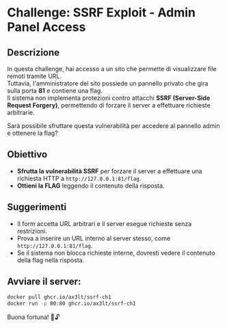 # Challenge: SSRF Exploit - Admin Panel Access

## Descrizione
In questa challenge, hai accesso a un sito che permette di visualizzare file remoti tramite URL.  
Tuttavia, l'amministratore del sito possiede un pannello privato che gira sulla porta **81** e contiene una flag.  
Il sistema non implementa protezioni contro attacchi **SSRF (Server-Side Request Forgery)**, permettendo di forzare il server a effettuare richieste arbitrarie.

Sarà possibile sfruttare questa vulnerabilità per accedere al pannello admin e ottenere la flag?

## Obiettivo
- **Sfrutta la vulnerabilità SSRF** per forzare il server a effettuare una richiesta HTTP a `http://127.0.0.1:81/flag`.
- **Ottieni la FLAG** leggendo il contenuto della risposta.

## Suggerimenti
- Il form accetta URL arbitrari e il server esegue richieste senza restrizioni.
- Prova a inserire un URL interno al server stesso, come `http://127.0.0.1:81/flag`.
- Se il sistema non blocca richieste interne, dovresti vedere il contenuto della flag nella risposta.

## Avviare il server:
```bash
docker pull ghcr.io/ax3lt/ssrf-ch1
docker run -p 80:80 ghcr.io/ax3lt/ssrf-ch1
```

Buona fortuna! 🚀🔓
